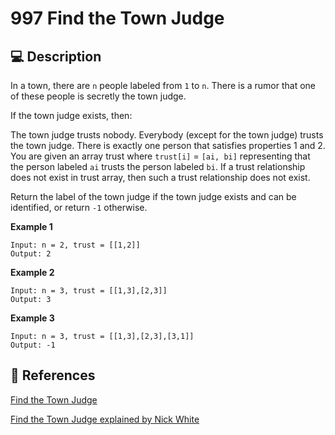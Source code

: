 # 997 Find the Town Judge

## 💻 Description

In a town, there are `n` people labeled from `1` to `n`. There is a rumor that one of these people is secretly the town judge.

If the town judge exists, then:

The town judge trusts nobody.
Everybody (except for the town judge) trusts the town judge.
There is exactly one person that satisfies properties 1 and 2.
You are given an array trust where `trust[i]` = `[ai, bi]` representing that the person labeled `ai` trusts the person labeled `bi`. If a trust relationship does not exist in trust array, then such a trust relationship does not exist.

Return the label of the town judge if the town judge exists and can be identified, or return `-1` otherwise.

**Example 1**

```
Input: n = 2, trust = [[1,2]]
Output: 2
```

**Example 2**

```
Input: n = 3, trust = [[1,3],[2,3]]
Output: 3
```

**Example 3**

```
Input: n = 3, trust = [[1,3],[2,3],[3,1]]
Output: -1
```

## 🔗 References

[Find the Town Judge](https://leetcode.com/problems/find-the-town-judge/description/)

[Find the Town Judge explained by Nick White](https://www.youtube.com/watch?v=2AdzmA1IC1k)

